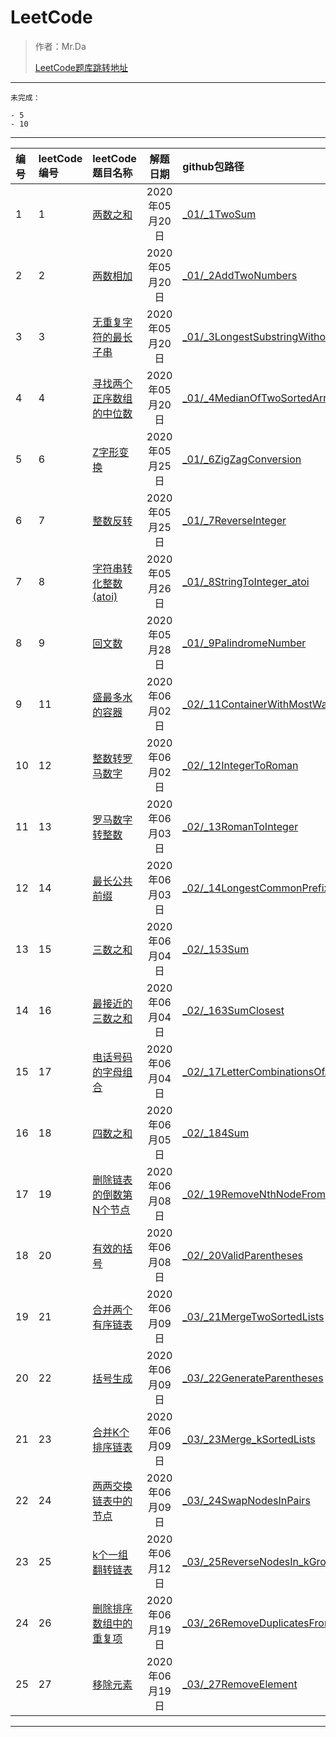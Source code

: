 # LeetCode #
> 作者：Mr.Da
> 
> [LeetCode题库跳转地址](https://leetcode-cn.com/problemset/all/ "leetcode-cn.com")


----------

    未完成：
    
    - 5
    - 10

----------

| 编号 | leetCode编号 | leetCode题目名称 | 解题日期 | github包路径 |
| :-  | :- | :- | :-:| :- |
| 1 | 1 | [两数之和](https://leetcode-cn.com/problems/two-sum) | 2020年05月20日 | [_01/_1TwoSum](https://github.com/dazhang12138/LeetCode/blob/master/src/com/da/leetcode/_01/_1TwoSum.java) |
| 2 | 2 | [两数相加](https://leetcode-cn.com/problems/add-two-numbers) | 2020年05月20日 | [_01/_2AddTwoNumbers](https://github.com/dazhang12138/LeetCode/blob/master/src/com/da/leetcode/_01/_2AddTwoNumbers.java) |
| 3 | 3 | [无重复字符的最长子串](https://leetcode-cn.com/problems/longest-substring-without-repeating-characters) | 2020年05月20日 | [_01/_3LongestSubstringWithoutRepeatingCharacters](https://github.com/dazhang12138/LeetCode/blob/master/src/com/da/leetcode/_01/_3LongestSubstringWithoutRepeatingCharacters.java) |
| 4 | 4 | [寻找两个正序数组的中位数](https://leetcode-cn.com/problems/median-of-two-sorted-arrays) | 2020年05月20日 | [_01/_4MedianOfTwoSortedArrays](https://github.com/dazhang12138/LeetCode/blob/master/src/com/da/leetcode/_01/_4MedianOfTwoSortedArrays.java) |
| 5 | 6 | [Z字形变换](https://leetcode-cn.com/problems/zigzag-conversion) | 2020年05月25日 | [_01/_6ZigZagConversion](https://github.com/dazhang12138/LeetCode/blob/master/src/com/da/leetcode/_01/_6ZigZagConversion.java) |
| 6 | 7 | [整数反转](https://leetcode-cn.com/problems/reverse-integer) | 2020年05月25日 | [_01/_7ReverseInteger](https://github.com/dazhang12138/LeetCode/blob/master/src/com/da/leetcode/_01/_7ReverseInteger.java) |
| 7 | 8 | [字符串转化整数(atoi)](https://leetcode-cn.com/problems/string-to-integer-atoi) | 2020年05月26日 | [_01/_8StringToInteger_atoi](https://github.com/dazhang12138/LeetCode/blob/master/src/com/da/leetcode/_01/_8StringToInteger_atoi.java) |
| 8 | 9 | [回文数](https://leetcode-cn.com/problems/palindrome-number) | 2020年05月28日 | [_01/_9PalindromeNumber](https://github.com/dazhang12138/LeetCode/blob/master/src/com/da/leetcode/_01/_9PalindromeNumber.java) |
| 9 | 11 | [盛最多水的容器](https://leetcode-cn.com/problems/container-with-most-water) | 2020年06月02日 | [_02/_11ContainerWithMostWater](https://github.com/dazhang12138/LeetCode/blob/master/src/com/da/leetcode/_02/_11ContainerWithMostWater.java) |
| 10 | 12 | [整数转罗马数字](https://leetcode-cn.com/problems/integer-to-roman) | 2020年06月02日 | [_02/_12IntegerToRoman](https://github.com/dazhang12138/LeetCode/blob/master/src/com/da/leetcode/_02/_12IntegerToRoman.java) |
| 11 | 13 | [罗马数字转整数](https://leetcode-cn.com/problems/roman-to-integer) | 2020年06月03日 | [_02/_13RomanToInteger](https://github.com/dazhang12138/LeetCode/blob/master/src/com/da/leetcode/_02/_13RomanToInteger.java) |
| 12 | 14 | [最长公共前缀](https://leetcode-cn.com/problems/longest-common-prefix) | 2020年06月03日 | [_02/_14LongestCommonPrefix](https://github.com/dazhang12138/LeetCode/blob/master/src/com/da/leetcode/_02/_14LongestCommonPrefix.java) |
| 13 | 15 | [三数之和](https://leetcode-cn.com/problems/3sum) | 2020年06月04日 | [_02/_153Sum](https://github.com/dazhang12138/LeetCode/blob/master/src/com/da/leetcode/_02/_153Sum.java) |
| 14 | 16 | [最接近的三数之和](https://leetcode-cn.com/problems/3sum-closest) | 2020年06月04日 | [_02/_163SumClosest](https://github.com/dazhang12138/LeetCode/blob/master/src/com/da/leetcode/_02/_163SumClosest.java) |
| 15 | 17 | [电话号码的字母组合](https://leetcode-cn.com/problems/letter-combinations-of-a-phone-number) | 2020年06月04日 | [_02/_17LetterCombinationsOfAPhoneNumber](https://github.com/dazhang12138/LeetCode/blob/master/src/com/da/leetcode/_02/_17LetterCombinationsOfAPhoneNumber.java) |
| 16 | 18 | [四数之和](https://leetcode-cn.com/problems/4sum) | 2020年06月05日 | [_02/_184Sum](https://github.com/dazhang12138/LeetCode/blob/master/src/com/da/leetcode/_02/_184Sum.java) |
| 17 | 19 | [删除链表的倒数第N个节点](https://leetcode-cn.com/problems/remove-nth-node-from-end-of-list) | 2020年06月08日 | [_02/_19RemoveNthNodeFromEndOfList](https://github.com/dazhang12138/LeetCode/blob/master/src/com/da/leetcode/_02/_19RemoveNthNodeFromEndOfList.java) |
| 18 | 20 | [有效的括号](https://leetcode-cn.com/problems/valid-parentheses) | 2020年06月08日 | [_02/_20ValidParentheses](https://github.com/dazhang12138/LeetCode/blob/master/src/com/da/leetcode/_02/_20ValidParentheses.java) |
| 19 | 21 | [合并两个有序链表](https://leetcode-cn.com/problems/merge-two-sorted-lists) | 2020年06月09日 | [_03/_21MergeTwoSortedLists](https://github.com/dazhang12138/LeetCode/blob/master/src/com/da/leetcode/_03/_21MergeTwoSortedLists.java) |
| 20 | 22 | [括号生成](https://leetcode-cn.com/problems/generate-parentheses) | 2020年06月09日 | [_03/_22GenerateParentheses](https://github.com/dazhang12138/LeetCode/blob/master/src/com/da/leetcode/_03/_22GenerateParentheses.java) |
| 21 | 23 | [合并K个排序链表](https://leetcode-cn.com/problems/merge-k-sorted-lists) | 2020年06月09日 | [_03/_23Merge_kSortedLists](https://github.com/dazhang12138/LeetCode/blob/master/src/com/da/leetcode/_03/_23Merge_kSortedLists.java) |
| 22 | 24 | [两两交换链表中的节点](https://leetcode-cn.com/problems/swap-nodes-in-pairs) | 2020年06月09日 | [_03/_24SwapNodesInPairs](https://github.com/dazhang12138/LeetCode/blob/master/src/com/da/leetcode/_03/_24SwapNodesInPairs.java) |
| 23 | 25 | [k个一组翻转链表](https://leetcode-cn.com/problems/reverse-nodes-in-k-group) | 2020年06月12日 | [_03/_25ReverseNodesIn_kGroup](https://github.com/dazhang12138/LeetCode/blob/master/src/com/da/leetcode/_03/_25ReverseNodesIn_kGroup.java) |
| 24 | 26 | [删除排序数组中的重复项](https://leetcode-cn.com/problems/remove-duplicates-from-sorted-array) | 2020年06月19日 | [_03/_26RemoveDuplicatesFromSortedArray](https://github.com/dazhang12138/LeetCode/blob/master/src/com/da/leetcode/_03/_26RemoveDuplicatesFromSortedArray.java) |
| 25 | 27 | [移除元素](https://leetcode-cn.com/problems/remove-element) | 2020年06月19日 | [_03/_27RemoveElement](https://github.com/dazhang12138/LeetCode/blob/master/src/com/da/leetcode/_03/_27RemoveElement.java) |

----------